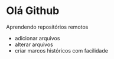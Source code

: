 # Olá Github

Aprendendo repositórios remotos

- adicionar arquivos
- alterar arquivos
- criar marcos históricos com facilidade


